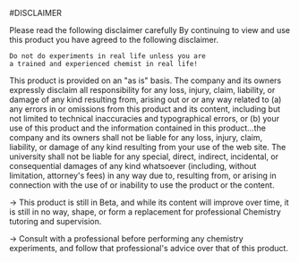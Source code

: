 #DISCLAIMER

Please read the following disclaimer carefully
By continuing to view and use this product you have agreed to the following disclaimer. 

    Do not do experiments in real life unless you are 
    a trained and experienced chemist in real life!

This product is provided on an "as is" basis. The company and its owners expressly 
disclaim all responsibility for 
any loss, injury, claim, liability, or damage of any kind resulting from, arising out 
or or any way related to (a) any errors in or omissions from this product and its 
content, including but not limited to technical inaccuracies and typographical errors, 
or (b) your use of this product and the information contained in this product...the 
company and its owners shall not be liable for any loss, injury, claim, liability, or damage of 
any kind resulting from your use of the web site. The university shall not be liable 
for any special, direct, indirect, incidental, or consequential damages of any kind 
whatsoever (including, without limitation, attorney's fees) in any way due to, resulting 
from, or arising in connection with the use of or inability to use the product or the content.

-> This product is still in Beta, and while its content will improve over time, it is still in no way, shape, or form a replacement for professional Chemistry tutoring and supervision. 

-> Consult with a professional before performing any chemistry experiments, and follow that professional's advice over that of this product.
